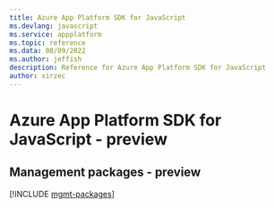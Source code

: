 ```yaml
---
title: Azure App Platform SDK for JavaScript
ms.devlang: javascript
ms.service: appplatform
ms.topic: reference
ms.data: 08/09/2022
ms.author: jeffish
description: Reference for Azure App Platform SDK for JavaScript
author: xirzec
---
```

# Azure App Platform SDK for JavaScript - preview

## Management packages - preview
[!INCLUDE [mgmt-packages](app-platform-mgmt-index.md)]